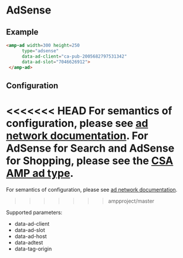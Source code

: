 <!---
Copyright 2015 The AMP HTML Authors. All Rights Reserved.

Licensed under the Apache License, Version 2.0 (the "License");
you may not use this file except in compliance with the License.
You may obtain a copy of the License at

      http://www.apache.org/licenses/LICENSE-2.0

Unless required by applicable law or agreed to in writing, software
distributed under the License is distributed on an "AS-IS" BASIS,
WITHOUT WARRANTIES OR CONDITIONS OF ANY KIND, either express or implied.
See the License for the specific language governing permissions and
limitations under the License.
-->

# AdSense

## Example

```html
<amp-ad width=300 height=250
      type="adsense"
      data-ad-client="ca-pub-2005682797531342"
      data-ad-slot="7046626912">
 </amp-ad>
```

## Configuration

<<<<<<< HEAD
For semantics of configuration, please see [ad network documentation](https://support.google.com/adsense/answer/181947?hl=en).  For AdSense for Search and AdSense for Shopping, please see the [CSA AMP ad type](https://github.com/ampproject/amphtml/blob/master/ads/google/csa.md).
=======
For semantics of configuration, please see [ad network documentation](https://support.google.com/adsense/answer/7183212?hl=en).
>>>>>>> ampproject/master

Supported parameters:

- data-ad-client
- data-ad-slot
- data-ad-host
- data-adtest
- data-tag-origin
